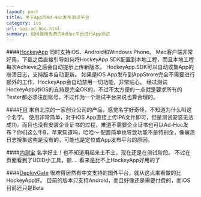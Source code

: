 ```yaml
---
layout: post
title: 关于App的Ad-Hoc发布测试平台
category: ios
url: ios-ad-hoc.html
summary: 如何使用免费的AdHoc平台进行App测试
---
```


####[HockeyApp](http://hockeyapp.net/)
同时支持iOS、Android和Windows Phone。
Mac客户端非常好用，下载之后直接引导如何将HockeyApp.SDK配置到本地工程，而且本地工程每次Achieve之后会自动提示上传新版本。
HockeyApp.SDK可以自动收集App的崩溃日志，支持版本自动更新。
如果是iOS App发布到AppStrore完全不需要进行额外的工作，HockeyApp会自动禁用一切功能，非常贴心。
经过测试HockeyApp对iOS的支持是完全OK的，不过不太方便的一点就是要求所有的Tester都必须注册账号，不过作为一个测试平台来说也算合理的。

####[FIR](http://fir.im/)
来自北京的一家创业公司的产品，感觉名字好奇怪，不知道为什么叫这个名字。
使用非常简单，对于iOS App直接上传IPA文件即可，但是测试安装无法成功，而且也没有安装企业证书的过程，难道不需要企业证书也可以Ad-Hoc发布？你们这么牛B，苹果知道吗，哈哈～
配置简单也导致功能不是特别全，像崩溃日志搜集这些是没有的，可能也是定位成App发布平台的原因。

####[内测宝](http://neicebao.com/)
名字好土！也不知道用起来土不土，现在还是在测试阶段。
不过在页面看到了UDID小工具，额....
看来是比不上HockeyApp好用的了

####[DeployGate](https://deploygate.com/)
很难得居然有中文支持的国外平台，就从这点来看做的比HockeyApp好。
目前的版本只支持Android，而且好像还是需要付费的，而iOS目前还只是Beta